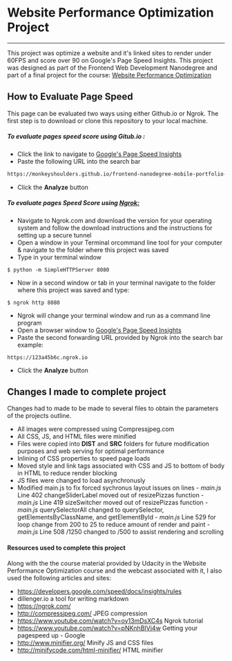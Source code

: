 # Website Performance Optimization Project
---

This project was optimize a website and it's linked sites to render under 60FPS and score over 90 on Google's Page Speed Insights. This project was designed as part of the Frontend Web Development Nanodegree and part of a final project for the course: [Website Performance Optimization](https://www.udacity.com/course/website-performance-optimization--ud884)

## How to Evaluate Page Speed
This page can be evaluated two ways using either Github.io or Ngrok. The first step is to download or clone this repository to your local machine.

##### To evaluate pages speed score using Gitub.io :

- Click the link to navigate to [Google's Page Speed Insights](https://developers.google.com/speed/pagespeed/insights/)
- Paste the following URL into the search bar
```sh
https://monkeyshoulders.github.io/frontend-nanodegree-mobile-portfolio-master/
```
- Click the **Analyze** button

##### To evaluate pages Speed Score using [Ngrok:](https://ngrok.com/)
- Navigate to Ngrok.com and download the version for your operating system and follow the download instructions and the instructions for setting up a secure tunnel
- Open a window in your Terminal orcommand line tool for your computer & navigate to the folder where this project was saved
- Type in your terminal window
```
$ python -m SimpleHTTPServer 8080
```
- Now in a second window or tab in your terminal navigate to the folder where this project was saved and type:
```
$ ngrok http 8080
```
- Ngrok will change your terminal window and run as a command line program
- Open a browser window to [Google's Page Speed Insights](https://developers.google.com/speed/pagespeed/insights/)
- Paste the second forwarding URL provided by Ngrok into the search bar
example:
```
https://123a45b6c.ngrok.io
```

- Click the **Analyze** button

## Changes I made to complete project ##

Changes had to made to be made to several files to obtain the parameters of the projects outline.

- All images were compressed using Compressjpeg.com
- All CSS, JS, and HTML files were minified
- Files were copied into **DIST** and **SRC** folders for future modification purposes and web serving for optimal performance
- Inlining of CSS properties to speed page loads
- Moved style and link tags associated with CSS and JS to bottom of body in HTML to reduce render blocking
- JS files were changed to load asynchronusly
- Modified main.js to fix forced sychronus layout issues on lines
        - *main.js* Line 402 changeSliderLabel moved out of resizePizzas function
        - *main.js* Line 419 sizeSwitcher moved out of resizePizzas function
        - *main.js* querySelectorAll changed to querySelector, getElementsByClassName, and getElementById
        - *main.js* Line 529 for loop change from 200 to 25 to reduce amount of render and paint
        - *main.js* Line 508 /1250 changed to /500 to assist rendering and scrolling 

#### Resources used to complete this project ####

Along with the the course material provided by Udacity in the Website Performance Optimization course and the webcast associated with it, I also used the following articles and sites:

- https://developers.google.com/speed/docs/insights/rules
- dillenger.io a tool for writing markdown
- https://ngrok.com/
- http://compressjpeg.com/ JPEG compression
- https://www.youtube.com/watch?v=oy13mDsXC4s Ngrok tutorial
- https://www.youtube.com/watch?v=pNKnhBIVj4w Getting your pagespeed up - Google
- http://www.minifier.org/ Minify JS and CSS files
- http://minifycode.com/html-minifier/ HTML minifier
